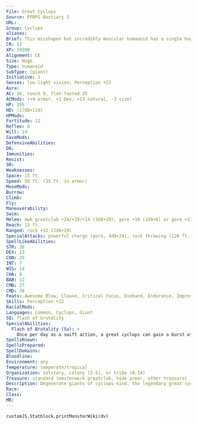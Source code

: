 ```yaml
---
File: Great Cyclops
Source: PFRPG Bestiary 3
URL: 
Group: Cyclops
aliases: 
Brief: This misshapen but incredibly muscular humanoid has a single huge bloodshot eye set under a short, jagged horn on its brow.
CR: 12
XP: 19200
Alignment: CE
Size: Huge
Type: humanoid
SubType: (giant)
Initiative: 1
Senses: low-light vision; Perception +22
Aura: 
AC: 26, touch 9, flat-footed 25
ACMods: (+4 armor, +1 Dex, +13 natural, -2 size)
HP: 195
HD: (17d8+119)
HPMods: 
Fortitude: 12
Reflex: 6
Will: 14
SaveMods: 
DefensiveAbilities: 
DR: 
Immunities: 
Resist: 
SR: 
Weaknesses: 
Space: 15 ft.
Speed: 50 ft. (35 ft. in armor)
MoveMods: 
Burrow: 
Climb: 
Fly: 
Maneuverability: 
Swim: 
Melee: mwk greatclub +24/+19/+14 (3d8+19), gore +18 (1d8+6) or gore +23 (1d8+13), 2 slams +23 (2d6+13)
Reach: 15 ft.
Ranged: rock +12 (2d6+19)
SpecialAttacks: powerful charge (gore, 4d8+24), rock throwing (120 ft.)
SpellLikeAbilities: 
STR: 36
DEX: 13
CON: 25
INT: 7
WIS: 14
CHA: 8
BAB: 12
CMB: 27
CMD: 38
Feats: Awesome Blow, Cleave, Critical Focus, Diehard, Endurance, Improved Bull Rush, Iron Will, Power Attack, Sickening Critical
Skills: Perception +22
RacialMods: 
Languages: Common, Cyclops, Giant
SQ: flash of brutality
SpecialAbilities:
  Flash of Brutality (Su): >
    Once per day as a swift action, a great cyclops can gain a burst of savage of inspiration. When it does, it doubles the threat range of all weapons, natural attacks, and rock attacks it makes until the start of its next turn. Furthermore, once per day, when the great cyclops reaches 0 or fewer hit points and is conscious because of its Diehard feat, this ability recharges, allowing it to use the ability a second time that same day.
SpellsKnown: 
SpellsPrepared: 
SpellDomains: 
Bloodline: 
Environment: any
Temperature: temperate/tropical
Organization: solitary, colony (2-5), or tribe (6-14)
Treasure: standard (masterwork greatclub, hide armor, other treasure)
Description: Degenerate giants of cyclops-kind, the legendary great cyclopes embody the rage and dark doom of this race of uncanny seers. In their eyes blaze endless possibilities for bloodshed and terror, their myopic gazes seeming to witness the potential for infinite deaths and devastations hidden within each moment. Gigantic but dull-witted, these massive savages are usually loners, but occasionally either need or fate drives them to rampages from which few are safe. Such undeniable force brings with it a dread that, in many instances, grows to reverence, giving rise to strange cults that cloak these cyclopes with veils of menace and dark legends.  Denizens of remote and primeval parts of the world, great cyclopes typically dwell in lands where none might intrude upon them-deserted islands, high craggy mountains, and stoic hill countries often provide the great caves they favor as lairs. While most avoid well-traveled or populated lands, spending much of their time hunting megafauna and even monstrous prey in the wilds, some, driven by hunger or a desperation to wander, seek out the paths and settlements of humanoids, finding that their fragile buildings are easily shattered and that the mewling creatures make savory meals.  The average great cyclops stands approximately 30 feet tall and weighs upward of 4 tons, though individuals of significantly greater size are known.
Race: 
Class: 
MR: 
---
```

```dataviewjs
customJS.Statblock.printMonsterWiki(dv)
```

